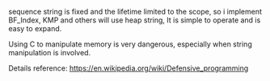 sequence string is fixed and the lifetime limited to the scope, 
so i implement BF_Index, KMP and others will use heap string,
It is simple to operate and is easy to expand.

Using C to manipulate memory is very dangerous, 
especially when string manipulation is involved.

Details reference:
  https://en.wikipedia.org/wiki/Defensive_programming
